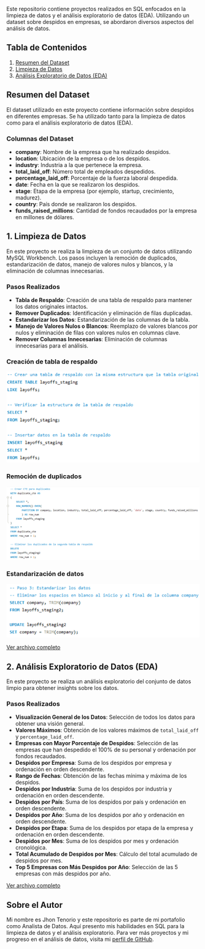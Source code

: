 Este repositorio contiene proyectos realizados en SQL enfocados en la limpieza de datos y el análisis exploratorio de datos (EDA). Utilizando un dataset sobre despidos en empresas, se abordaron diversos aspectos del análisis de datos.

## Tabla de Contenidos
1. [Resumen del Dataset](#resumen-del-dataset)
2. [Limpieza de Datos](#limpieza-de-datos)
3. [Análisis Exploratorio de Datos (EDA)](#análisis-exploratorio-de-datos-eda)

## Resumen del Dataset

El dataset utilizado en este proyecto contiene información sobre despidos en diferentes empresas. Se ha utilizado tanto para la limpieza de datos como para el análisis exploratorio de datos (EDA).

### Columnas del Dataset

- **company**: Nombre de la empresa que ha realizado despidos.
- **location**: Ubicación de la empresa o de los despidos.
- **industry**: Industria a la que pertenece la empresa.
- **total_laid_off**: Número total de empleados despedidos.
- **percentage_laid_off**: Porcentaje de la fuerza laboral despedida.
- **date**: Fecha en la que se realizaron los despidos.
- **stage**: Etapa de la empresa (por ejemplo, startup, crecimiento, madurez).
- **country**: País donde se realizaron los despidos.
- **funds_raised_millions**: Cantidad de fondos recaudados por la empresa en millones de dólares.

## 1. Limpieza de Datos

En este proyecto se realiza la limpieza de un conjunto de datos utilizando MySQL Workbench. Los pasos incluyen la remoción de duplicados, estandarización de datos, manejo de valores nulos y blancos, y la eliminación de columnas innecesarias.

### Pasos Realizados

- **Tabla de Respaldo**: Creación de una tabla de respaldo para mantener los datos originales intactos.
- **Remover Duplicados**: Identificación y eliminación de filas duplicadas.
- **Estandarizar los Datos**: Estandarización de las columnas de la tabla.
- **Manejo de Valores Nulos o Blancos**: Reemplazo de valores blancos por nulos y eliminación de filas con valores nulos en columnas clave.
- **Remover Columnas Innecesarias**: Eliminación de columnas innecesarias para el análisis.

### Creación de tabla de respaldo
![](images_sql/images_1.png)

### Remoción de duplicados
![](images_sql/images_2.png)

### Estandarización de datos
![](images_sql/images_3.png)


[Ver archivo completo]([https://github.com/BryanTenorio/SQL-Projects/blob/main/Limpieza_Datos.sql](https://github.com/BryanTenorio/SQL-Projects/blob/84a952bc63278949e9e4fc211ed72819dd799cf0/Limpieza_datos.sql))

## 2. Análisis Exploratorio de Datos (EDA)

En este proyecto se realiza un análisis exploratorio del conjunto de datos limpio para obtener insights sobre los datos.

### Pasos Realizados

- **Visualización General de los Datos**: Selección de todos los datos para obtener una visión general.
- **Valores Máximos**: Obtención de los valores máximos de `total_laid_off` y `percentage_laid_off`.
- **Empresas con Mayor Porcentaje de Despidos**: Selección de las empresas que han despedido el 100% de su personal y ordenación por fondos recaudados.
- **Despidos por Empresa**: Suma de los despidos por empresa y ordenación en orden descendente.
- **Rango de Fechas**: Obtención de las fechas mínima y máxima de los despidos.
- **Despidos por Industria**: Suma de los despidos por industria y ordenación en orden descendente.
- **Despidos por País**: Suma de los despidos por país y ordenación en orden descendente.
- **Despidos por Año**: Suma de los despidos por año y ordenación en orden descendente.
- **Despidos por Etapa**: Suma de los despidos por etapa de la empresa y ordenación en orden descendente.
- **Despidos por Mes**: Suma de los despidos por mes y ordenación cronológica.
- **Total Acumulado de Despidos por Mes**: Cálculo del total acumulado de despidos por mes.
- **Top 5 Empresas con Más Despidos por Año**: Selección de las 5 empresas con más despidos por año.

[Ver archivo completo](https://github.com/BryanTenorio/SQL-Projects/blob/main/EDA.sql)

## Sobre el Autor

Mi nombre es Jhon Tenorio y este repositorio es parte de mi portafolio como Analista de Datos. Aquí presento mis habilidades en SQL para la limpieza de datos y el análisis exploratorio. Para ver más proyectos y mi progreso en el análisis de datos, visita mi [perfil de GitHub](https://github.com/BryanTenorio).
